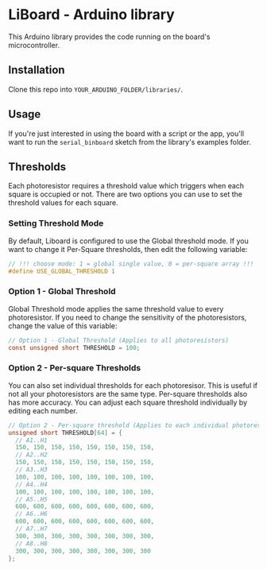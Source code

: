 # LiBoard - Arduino library
This Arduino library provides the code running on the board's microcontroller.

## Installation
Clone this repo into `YOUR_ARDUINO_FOLDER/libraries/`.

## Usage
If you're just interested in using the board with a script or the app, you'll want
to run the `serial_binboard` sketch from the library's examples folder.

## Thresholds
Each photoresistor requires a threshold value which triggers when each square is occupied or not. There are two options you can use to set the threshold values for each square.

### Setting Threshold Mode
By default, Liboard is configured to use the Global threshold mode. If you want to change it Per-Square thresholds, then edit the following variable:

``` C
// !!! choose mode: 1 = global single value, 0 = per-square array !!!
#define USE_GLOBAL_THRESHOLD 1
```

### Option 1 - Global Threshold
Global Threshold mode applies the same threshold value to every photoresistor. If you need to change the sensitivity of the photoresistors, change the value of this variable:
```C
// Option 1 - Global Threshold (Applies to all photoresistors)
const unsigned short THRESHOLD = 100;
```

### Option 2 - Per-square Thresholds
You can also set individual thresholds for each photoresisor. This is useful if not all your photoresistors are the same type. Per-square thresholds also has more accuracy. You can adjust each square threshold individually by editing each number.
```C
// Option 2 - Per-square threshold (Applies to each individual photoresistor)
unsigned short THRESHOLD[64] = {
  // A1..H1
  150, 150, 150, 150, 150, 150, 150, 150,
  // A2..H2
  150, 150, 150, 150, 150, 150, 150, 150,
  // A3..H3
  100, 100, 100, 100, 100, 100, 100, 100,
  // A4..H4
  100, 100, 100, 100, 100, 100, 100, 100,
  // A5..H5
  600, 600, 600, 600, 600, 600, 600, 600,
  // A6..H6
  600, 600, 600, 600, 600, 600, 600, 600,
  // A7..H7
  300, 300, 300, 300, 300, 300, 300, 300,
  // A8..H8
  300, 300, 300, 300, 300, 300, 300, 300
};
```
